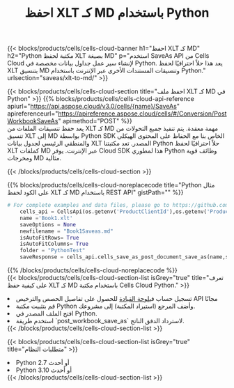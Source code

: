 ﻿---
title:  احفظ XLT كـ MD باستخدام Python
description:  استخدام Aspose.Cells Cloud SDK لـ Python لحفظ ملف بتنسيق XLT كملف بتنسيق MD.
kwords: Excel, Save XLT as MD, REST, Python
howto: How to save XLT as MD using Aspose.Cells Cloud Python library.
---
{{< blocks/products/cells/cells-cloud-banner h1="احفظ XLT كـ MD" h2="Python مكتبة لحفظ XLT بصيغة MD" p="استخدم SaveAs API من Cells Cloud لإنشاء سير عمل جداول بيانات مخصصة في Python. يعد هذا حلاً احترافيًا لحفظ XLT بتنسيق MD وتنسيقات المستندات الأخرى عبر الإنترنت باستخدام Python." urlsection="saveas/xlt-to-md/" >}}

{{< blocks/products/cells/cells-cloud-section title="احفظ ملف XLT كـ MD في Python" >}}
{{% blocks/products/cells/cells-cloud-api-reference apiurl="https://api.aspose.cloud/v3.0/cells/{name}/SaveAs" apireferenceurl="https://apireference.aspose.cloud/cells/#/Conversion/PostWorkbookSaveAs" apimethod="POST" %}}
<br/>
يعد حفظ تنسيقات الملفات من XLT كـ MD مهمة معقدة. يتم تنفيذ جميع التحولات من تنسيق XLT إلى MD بواسطة Python SDK الخاص بنا مع الحفاظ على المحتوى الهيكلي والمنطقي الرئيسي لجدول بيانات XLT المصدر. تعد مكتبتنا Python حلاً احترافيًا لحفظ XLT كملفات MD عبر الإنترنت. يوفر Cloud SDK هذا لمطوري Python وظائف قوية ومخرجات MD مثالية.

{{< /blocks/products/cells/cells-cloud-section >}}

{{% blocks/products/cells/cells-cloud-noreplacecode title="Python مثال على الكود لحفظ XLT كـ MD باستخدام REST API" gistPath="" %}}
  
```python
# For complete examples and data files, please go to https://github.com/aspose-cells-cloud/aspose-cells-cloud-python/
    cells_api = CellsApi(os.getenv('ProductClientId'),os.getenv('ProductClientSecret'))
    name ='Book1.xlt'    
    saveOptions = None
    newfilename = "Book1Saveas.md"
    isAutoFitRows= True
    isAutoFitColumns= True
    folder = "PythonTest"
    saveResponse = cells_api.cells_save_as_post_document_save_as(name,save_options=saveOptions, newfilename=(folder +'/' + newfilename),folder=folder)
```
  
{{% /blocks/products/cells/cells-cloud-noreplacecode %}}
<br/>
{{< blocks/products/cells/cells-cloud-section-list isGrey="true" title="تعرف على كيفية حفظ XLT كـ MD باستخدام مكتبة Cells Cloud Python." >}}
<li> تسجيل حساب في<a href="https://dashboard.aspose.cloud/">لوحة القيادة</a> للحصول على تفاصيل الحصص والترخيص API مجانًا</li>
<li>قم بتثبيت مكتبة Python وأضف المرجع (استيراد المكتبة) إلى مشروعك.</li>
<li>افتح الملف المصدر في Python.</li>
<li>استخدم طريقة `post_workbook_save_as` لاسترداد الدفق الناتج.</li>
{{< /blocks/products/cells/cells-cloud-section-list >}}

{{< blocks/products/cells/cells-cloud-section-list isGrey="true" title="متطلبات النظام" >}}
<li>Python 2.7 أو أحدث</li>
<li>Python 3.10 أو أحدث</li>
{{< /blocks/products/cells/cells-cloud-section-list >}}
